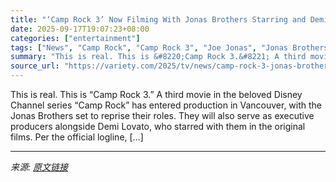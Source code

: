 ```yaml
---
title: "‘Camp Rock 3’ Now Filming With Jonas Brothers Starring and Demi Lovato Producing"
date: 2025-09-17T19:07:23+08:00
categories: ["entertainment"]
tags: ["News", "Camp Rock", "Camp Rock 3", "Joe Jonas", "Jonas Brothers"]
summary: "This is real. This is &#8220;Camp Rock 3.&#8221; A third movie in the beloved Disney Channel series &#8220;Camp Rock&#8221; has entered production in Vancouver, with the Jonas Brothers set to reprise "
source_url: "https://variety.com/2025/tv/news/camp-rock-3-jonas-brothers-demi-lovato-1236522255/"
---
```


This is real. This is &#8220;Camp Rock 3.&#8221; A third movie in the beloved Disney Channel series &#8220;Camp Rock&#8221; has entered production in Vancouver, with the Jonas Brothers set to reprise their roles. They will also serve as executive producers alongside Demi Lovato, who starred with them in the original films. Per the official logline, [&#8230;]

---

*来源: [原文链接](https://variety.com/2025/tv/news/camp-rock-3-jonas-brothers-demi-lovato-1236522255/)*
